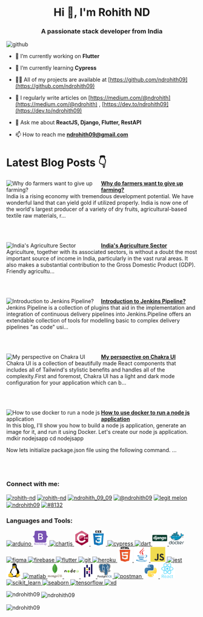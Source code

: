 <h1 align="center">Hi 👋, I'm Rohith ND</h1>

<h3 align="center">A passionate stack developer from India</h3>


![github](https://user-images.githubusercontent.com/73429989/151312701-97499c80-f6ed-4c48-95a2-a54b612f67fd.png)
 
- 🔭 I’m currently working on **Flutter**

- 🌱 I’m currently learning **Cypress**

- 👨‍💻 All of my projects are available at [https://github.com/ndrohith09](https://github.com/ndrohith09)

- 📝 I regularly write articles on [https://medium.com/@ndrohith](https://medium.com/@ndrohith) , [https://dev.to/ndrohith09](https://dev.to/ndrohith09)

- 💬 Ask me about **ReactJS, Django, Flutter, RestAPI**

- 📫 How to reach me **ndrohith09@gmail.com**


# Latest Blog Posts 👇
<!-- HASHNODE_BLOG:START -->
<p align="left">
<a href="https://ndrohith09.hashnode.dev//why-do-farmers-want-to-give-up-farming" title="Why do farmers want to give up farming?"><img src="https://cdn.hashnode.com/res/hashnode/image/upload/v1649056359395/FDDyMwrbs.jpg" alt="Why do farmers want to give up farming?" width="250px" align="left" /></a>
<a href="https://ndrohith09.hashnode.dev//why-do-farmers-want-to-give-up-farming" title="Why do farmers want to give up farming?"><strong>Why do farmers want to give up farming?</strong></a>
<br/> India is a rising economy with tremendous development potential. We have wonderful land that can yield gold if utilized properly. India is now one of the world's largest producer of a variety of dry fruits, agricultural-based textile raw materials, r... </p> <br/> <br/>
<p align="left">
<a href="https://ndrohith09.hashnode.dev//indias-agriculture-sector" title="India's Agriculture Sector"><img src="https://cdn.hashnode.com/res/hashnode/image/upload/v1649049142904/sBrN0XDvt.png" alt="India's Agriculture Sector" width="250px" align="left" /></a>
<a href="https://ndrohith09.hashnode.dev//indias-agriculture-sector" title="India's Agriculture Sector"><strong>India's Agriculture Sector</strong></a>
<br/> Agriculture, together with its associated sectors, is without a doubt the most important source of income in India, particularly in the vast rural areas. It also makes a substantial contribution to the Gross Domestic Product (GDP). Friendly agricultu... </p> <br/> <br/>
<p align="left">
<a href="https://ndrohith09.hashnode.dev//introduction-to-jenkins-pipeline" title="Introduction to Jenkins Pipeline?"><img src="https://cdn.hashnode.com/res/hashnode/image/upload/v1648913682316/frQ0WHjrQ.png" alt="Introduction to Jenkins Pipeline?" width="250px" align="left" /></a>
<a href="https://ndrohith09.hashnode.dev//introduction-to-jenkins-pipeline" title="Introduction to Jenkins Pipeline?"><strong>Introduction to Jenkins Pipeline?</strong></a>
<br/> Jenkins Pipeline is a collection of plugins that aid in the implementation and integration of continuous delivery pipelines into Jenkins.Pipeline offers an extendable collection of tools for modelling basic to complex delivery pipelines "as code" usi... </p> <br/> <br/>
<p align="left">
<a href="https://ndrohith09.hashnode.dev//my-perspective-on-chakra-ui" title="My perspective on Chakra UI"><img src="https://cdn.hashnode.com/res/hashnode/image/upload/v1648825568595/XTKJgB5ih.png" alt="My perspective on Chakra UI" width="250px" align="left" /></a>
<a href="https://ndrohith09.hashnode.dev//my-perspective-on-chakra-ui" title="My perspective on Chakra UI"><strong>My perspective on Chakra UI</strong></a>
<br/> Chakra UI is a collection of beautifully made React components that includes all of Tailwind's stylistic benefits and handles all of the complexity.First and foremost, Chakra UI has a light and dark mode configuration for your application which can b... </p> <br/> <br/>
<p align="left">
<a href="https://ndrohith09.hashnode.dev//how-to-use-docker-to-run-a-node-js-application" title="How to use docker to run a node js application"><img src="https://cdn.hashnode.com/res/hashnode/image/upload/v1648798275624/aj7qFTzbH.png" alt="How to use docker to run a node js application" width="250px" align="left" /></a>
<a href="https://ndrohith09.hashnode.dev//how-to-use-docker-to-run-a-node-js-application" title="How to use docker to run a node js application"><strong>How to use docker to run a node js application</strong></a>
<br/> In this blog, I'll show you how to build a node js application, generate an image for it, and run it using Docker.
Let's create our node js application.
mdkir nodejsapp
cd nodejsapp

Now lets initialize package.json file using the following command.
... </p> <br/> <br/>
<!-- HASHNODE_BLOG:END -->


<h3 align="left">Connect with me:</h3>
<p align="left">
<a href="https://linkedin.com/in/rohith-nd" target="blank"><img align="center" src="https://raw.githubusercontent.com/rahuldkjain/github-profile-readme-generator/master/src/images/icons/Social/linked-in-alt.svg" alt="rohith-nd" height="30" width="40" /></a>
<a href="https://stackoverflow.com/users/rohith-nd" target="blank"><img align="center" src="https://raw.githubusercontent.com/rahuldkjain/github-profile-readme-generator/master/src/images/icons/Social/stack-overflow.svg" alt="rohith-nd" height="30" width="40" /></a>
<a href="https://instagram.com/ndrohith_09_09" target="blank"><img align="center" src="https://raw.githubusercontent.com/rahuldkjain/github-profile-readme-generator/master/src/images/icons/Social/instagram.svg" alt="ndrohith_09_09" height="30" width="40" /></a>
<a href="https://medium.com/@ndrohith09" target="blank"><img align="center" src="https://raw.githubusercontent.com/rahuldkjain/github-profile-readme-generator/master/src/images/icons/Social/medium.svg" alt="@ndrohith09" height="30" width="40" /></a>
<a href="https://www.youtube.com/c/legit melon" target="blank"><img align="center" src="https://raw.githubusercontent.com/rahuldkjain/github-profile-readme-generator/master/src/images/icons/Social/youtube.svg" alt="legit melon" height="30" width="40" /></a>
<a href="https://www.hackerrank.com/ndrohith09" target="blank"><img align="center" src="https://raw.githubusercontent.com/rahuldkjain/github-profile-readme-generator/master/src/images/icons/Social/hackerrank.svg" alt="ndrohith09" height="30" width="40" /></a>
<a href="https://discord.gg/#8132" target="blank"><img align="center" src="https://raw.githubusercontent.com/rahuldkjain/github-profile-readme-generator/master/src/images/icons/Social/discord.svg" alt="#8132" height="30" width="40" /></a>
</p>

<h3 align="left">Languages and Tools:</h3>
<p align="left"> <a href="https://www.arduino.cc/" target="_blank" rel="noreferrer"> <img src="https://cdn.worldvectorlogo.com/logos/arduino-1.svg" alt="arduino" width="40" height="40"/> </a> <a href="https://getbootstrap.com" target="_blank" rel="noreferrer"> <img src="https://raw.githubusercontent.com/devicons/devicon/master/icons/bootstrap/bootstrap-plain-wordmark.svg" alt="bootstrap" width="40" height="40"/> </a> <a href="https://www.chartjs.org" target="_blank" rel="noreferrer"> <img src="https://www.chartjs.org/media/logo-title.svg" alt="chartjs" width="40" height="40"/> </a> <a href="https://www.w3schools.com/cpp/" target="_blank" rel="noreferrer"> <img src="https://raw.githubusercontent.com/devicons/devicon/master/icons/cplusplus/cplusplus-original.svg" alt="cplusplus" width="40" height="40"/> </a> <a href="https://www.w3schools.com/css/" target="_blank" rel="noreferrer"> <img src="https://raw.githubusercontent.com/devicons/devicon/master/icons/css3/css3-original-wordmark.svg" alt="css3" width="40" height="40"/> </a> <a href="https://www.cypress.io" target="_blank" rel="noreferrer"> <img src="https://raw.githubusercontent.com/simple-icons/simple-icons/6e46ec1fc23b60c8fd0d2f2ff46db82e16dbd75f/icons/cypress.svg" alt="cypress" width="40" height="40"/> </a> <a href="https://dart.dev" target="_blank" rel="noreferrer"> <img src="https://www.vectorlogo.zone/logos/dartlang/dartlang-icon.svg" alt="dart" width="40" height="40"/> </a> <a href="https://www.djangoproject.com/" target="_blank" rel="noreferrer"> <img src="https://raw.githubusercontent.com/devicons/devicon/master/icons/django/django-original.svg" alt="django" width="40" height="40"/> </a> <a href="https://www.docker.com/" target="_blank" rel="noreferrer"> <img src="https://raw.githubusercontent.com/devicons/devicon/master/icons/docker/docker-original-wordmark.svg" alt="docker" width="40" height="40"/> </a> <a href="https://www.figma.com/" target="_blank" rel="noreferrer"> <img src="https://www.vectorlogo.zone/logos/figma/figma-icon.svg" alt="figma" width="40" height="40"/> </a> <a href="https://firebase.google.com/" target="_blank" rel="noreferrer"> <img src="https://www.vectorlogo.zone/logos/firebase/firebase-icon.svg" alt="firebase" width="40" height="40"/> </a> <a href="https://flutter.dev" target="_blank" rel="noreferrer"> <img src="https://www.vectorlogo.zone/logos/flutterio/flutterio-icon.svg" alt="flutter" width="40" height="40"/> </a> <a href="https://git-scm.com/" target="_blank" rel="noreferrer"> <img src="https://www.vectorlogo.zone/logos/git-scm/git-scm-icon.svg" alt="git" width="40" height="40"/> </a> <a href="https://heroku.com" target="_blank" rel="noreferrer"> <img src="https://www.vectorlogo.zone/logos/heroku/heroku-icon.svg" alt="heroku" width="40" height="40"/> </a> <a href="https://www.w3.org/html/" target="_blank" rel="noreferrer"> <img src="https://raw.githubusercontent.com/devicons/devicon/master/icons/html5/html5-original-wordmark.svg" alt="html5" width="40" height="40"/> </a> <a href="https://www.java.com" target="_blank" rel="noreferrer"> <img src="https://raw.githubusercontent.com/devicons/devicon/master/icons/java/java-original.svg" alt="java" width="40" height="40"/> </a> <a href="https://developer.mozilla.org/en-US/docs/Web/JavaScript" target="_blank" rel="noreferrer"> <img src="https://raw.githubusercontent.com/devicons/devicon/master/icons/javascript/javascript-original.svg" alt="javascript" width="40" height="40"/> </a> <a href="https://jestjs.io" target="_blank" rel="noreferrer"> <img src="https://www.vectorlogo.zone/logos/jestjsio/jestjsio-icon.svg" alt="jest" width="40" height="40"/> </a> <a href="https://www.linux.org/" target="_blank" rel="noreferrer"> <img src="https://raw.githubusercontent.com/devicons/devicon/master/icons/linux/linux-original.svg" alt="linux" width="40" height="40"/> </a> <a href="https://www.mathworks.com/" target="_blank" rel="noreferrer"> <img src="https://upload.wikimedia.org/wikipedia/commons/2/21/Matlab_Logo.png" alt="matlab" width="40" height="40"/> </a> <a href="https://www.mongodb.com/" target="_blank" rel="noreferrer"> <img src="https://raw.githubusercontent.com/devicons/devicon/master/icons/mongodb/mongodb-original-wordmark.svg" alt="mongodb" width="40" height="40"/> </a> <a href="https://nodejs.org" target="_blank" rel="noreferrer"> <img src="https://raw.githubusercontent.com/devicons/devicon/master/icons/nodejs/nodejs-original-wordmark.svg" alt="nodejs" width="40" height="40"/> </a> <a href="https://pandas.pydata.org/" target="_blank" rel="noreferrer"> <img src="https://raw.githubusercontent.com/devicons/devicon/2ae2a900d2f041da66e950e4d48052658d850630/icons/pandas/pandas-original.svg" alt="pandas" width="40" height="40"/> </a> <a href="https://www.postgresql.org" target="_blank" rel="noreferrer"> <img src="https://raw.githubusercontent.com/devicons/devicon/master/icons/postgresql/postgresql-original-wordmark.svg" alt="postgresql" width="40" height="40"/> </a> <a href="https://postman.com" target="_blank" rel="noreferrer"> <img src="https://www.vectorlogo.zone/logos/getpostman/getpostman-icon.svg" alt="postman" width="40" height="40"/> </a> <a href="https://www.python.org" target="_blank" rel="noreferrer"> <img src="https://raw.githubusercontent.com/devicons/devicon/master/icons/python/python-original.svg" alt="python" width="40" height="40"/> </a> <a href="https://reactjs.org/" target="_blank" rel="noreferrer"> <img src="https://raw.githubusercontent.com/devicons/devicon/master/icons/react/react-original-wordmark.svg" alt="react" width="40" height="40"/> </a> <a href="https://scikit-learn.org/" target="_blank" rel="noreferrer"> <img src="https://upload.wikimedia.org/wikipedia/commons/0/05/Scikit_learn_logo_small.svg" alt="scikit_learn" width="40" height="40"/> </a> <a href="https://seaborn.pydata.org/" target="_blank" rel="noreferrer"> <img src="https://seaborn.pydata.org/_images/logo-mark-lightbg.svg" alt="seaborn" width="40" height="40"/> </a> <a href="https://www.tensorflow.org" target="_blank" rel="noreferrer"> <img src="https://www.vectorlogo.zone/logos/tensorflow/tensorflow-icon.svg" alt="tensorflow" width="40" height="40"/> </a> <a href="https://www.adobe.com/products/xd.html" target="_blank" rel="noreferrer"> <img src="https://cdn.worldvectorlogo.com/logos/adobe-xd.svg" alt="xd" width="40" height="40"/> </a> </p>

<p><img align="left" src="https://github-readme-stats.vercel.app/api/top-langs?username=ndrohith09&show_icons=true&locale=en&layout=compact" alt="ndrohith09" /></p>

<p>&nbsp;<img align="center" src="https://github-readme-stats.vercel.app/api?username=ndrohith09&show_icons=true&locale=en" alt="ndrohith09" /></p>

<p><img align="center" src="https://github-readme-streak-stats.herokuapp.com/?user=ndrohith09&" alt="ndrohith09" /></p>

